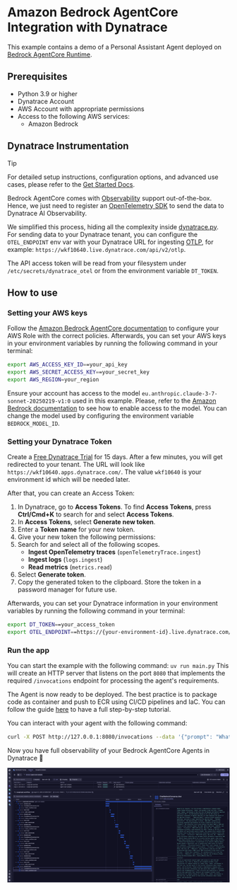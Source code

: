 # Amazon Bedrock AgentCore Integration with Dynatrace

This example contains a demo of a Personal Assistant Agent deployed on [Bedrock AgentCore Runtime](https://docs.aws.amazon.com/bedrock-agentcore/latest/devguide/what-is-bedrock-agentcore.html).


## Prerequisites

- Python 3.9 or higher
- Dynatrace Account
- AWS Account with appropriate permissions
- Access to the following AWS services:
   - Amazon Bedrock


## Dynatrace Instrumentation

> [!TIP]
> For detailed setup instructions, configuration options, and advanced use cases, please refer to the [Get Started Docs](https://docs.dynatrace.com/docs/shortlink/ai-ml-get-started).

Bedrock AgentCore comes with [Observability](https://docs.aws.amazon.com/bedrock-agentcore/latest/devguide/observability.html) support out-of-the-box.
Hence, we just need to register an [OpenTelemetry SDK](https://github.com/open-telemetry/opentelemetry-specification/blob/main/specification/overview.md#sdk) to send the data to Dynatrace AI Observability.

We simplified this process, hiding all the complexity inside [dynatrace.py](./dynatrace.py).
For sending data to your Dynatrace tenant, you can configure the `OTEL_ENDPOINT` env var with your Dynatrace URL for ingesting [OTLP](https://docs.dynatrace.com/docs/shortlink/otel-getstarted-otlpexport), for example: `https://wkf10640.live.dynatrace.com/api/v2/otlp`.

The API access token will be read from your filesystem under `/etc/secrets/dynatrace_otel` or from the environment variable `DT_TOKEN`. 


## How to use

### Setting your AWS keys

Follow the [Amazon Bedrock AgentCore documentation](https://docs.aws.amazon.com/bedrock-agentcore/latest/devguide/runtime-permissions.html) to configure your AWS Role with the correct policies.
Afterwards, you can set your AWS keys in your environment variables by running the following command in your terminal:


```bash
export AWS_ACCESS_KEY_ID==your_api_key
export AWS_SECRET_ACCESS_KEY==your_secret_key
export AWS_REGION=your_region
```

Ensure your account has access to the model `eu.anthropic.claude-3-7-sonnet-20250219-v1:0` used in this example. Please, refer to the
[Amazon Bedrock documentation](https://docs.aws.amazon.com/bedrock/latest/userguide/model-access-permissions.html) to see how to enable access to the model.
You can change the model used by configuring the environment variable `BEDROCK_MODEL_ID`.

### Setting your Dynatrace Token

Create a [Free Dynatrace Trial](https://www.dynatrace.com/signup/) for 15 days.
After a few minutes, you will get redirected to your tenant. The URL will look like `https://wkf10640.apps.dynatrace.com/`.
The value `wkf10640` is your environment id which will be needed later.

After that, you can create an Access Token:

1. In Dynatrace, go to **Access Tokens**. To find **Access Tokens**, press **Ctrl/Cmd+K** to search for and select **Access Tokens**.
2. In **Access Tokens**, select **Generate new token**.
3. Enter a **Token name** for your new token.
4. Give your new token the following permissions:
5. Search for and select all of the following scopes.
    * **Ingest OpenTelemetry traces** (`openTelemetryTrace.ingest`)
    * **Ingest logs** (`logs.ingest`)
    * **Read metrics** (`metrics.read`)
6. Select **Generate token**.
7. Copy the generated token to the clipboard. Store the token in a password manager for future use.


Afterwards, you can set your Dynatrace information in your environment variables by running the following command in your terminal:

```bash
export DT_TOKEN==your_access_token
export OTEL_ENDPOINT==https://{your-environment-id}.live.dynatrace.com/api/v2/otlp
```


### Run the app

You can start the example with the following command: `uv run main.py`
This will create an HTTP server that listens on the port `8080` that implements the required `/invocations` endpoint for processing the agent's requirements.

The Agent is now ready to be deployed. The best practice is to package code as container and push to ECR using CI/CD pipelines and IaC. 
You can follow the guide 
[here](https://github.com/awslabs/amazon-bedrock-agentcore-samples/blob/main/01-tutorials/01-AgentCore-runtime/01-hosting-agent/01-strands-with-bedrock-model/runtime_with_strands_and_bedrock_models.ipynb) 
to have a full step-by-step tutorial.

You can interact with your agent with the following command:

```bash
curl -X POST http://127.0.0.1:8080/invocations --data '{"prompt": "What is the weather now?"}'
```

Now you have full observability of your Bedrock AgentCore Agents in Dynatrace 🚀

![Tracing](./dynatrace.png)
